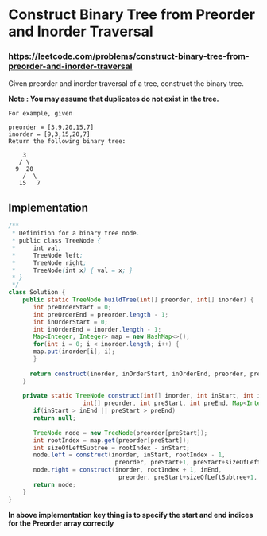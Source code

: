 # Construct Binary Tree from Preorder and Inorder Traversal
### https://leetcode.com/problems/construct-binary-tree-from-preorder-and-inorder-traversal

Given preorder and inorder traversal of a tree, construct the binary tree.

**Note : You may assume that duplicates do not exist in the tree.**
```
For example, given

preorder = [3,9,20,15,7]
inorder = [9,3,15,20,7]
Return the following binary tree:

    3
   / \
  9  20
    /  \
   15   7
```

## Implementation 

```java
/**
 * Definition for a binary tree node.
 * public class TreeNode {
 *     int val;
 *     TreeNode left;
 *     TreeNode right;
 *     TreeNode(int x) { val = x; }
 * }
 */
class Solution {
    public static TreeNode buildTree(int[] preorder, int[] inorder) {
       int preOrderStart = 0;
       int preOrderEnd = preorder.length - 1;
       int inOrderStart = 0;
       int inOrderEnd = inorder.length - 1;
       Map<Integer, Integer> map = new HashMap<>();
       for(int i = 0; i < inorder.length; i++) {
	   map.put(inorder[i], i);
       }
      
      return construct(inorder, inOrderStart, inOrderEnd, preorder, preOrderStart, preOrderEnd, map);
    }
	
    private static TreeNode construct(int[] inorder, int inStart, int inEnd, 
					 int[] preorder, int preStart, int preEnd, Map<Integer, Integer> map){
       if(inStart > inEnd || preStart > preEnd)
	   return null;
		
       TreeNode node = new TreeNode(preorder[preStart]);
       int rootIndex = map.get(preorder[preStart]);
       int sizeOfLeftSubtree = rootIndex - inStart;	
       node.left = construct(inorder, inStart, rootIndex - 1, 
                              preorder, preStart+1, preStart+sizeOfLeftSubtree, map);
       node.right = construct(inorder, rootIndex + 1, inEnd, 
                               preorder, preStart+sizeOfLeftSubtree+1, preEnd, map);
       return node;
    }
}
```

**In above implementation key thing is to specify the start and end indices for the Preorder array correctly**
